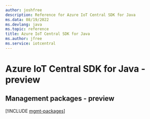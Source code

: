 ```yaml
---
author: joshfree
description: Reference for Azure IoT Central SDK for Java
ms.data: 08/19/2022
ms.devlang: java
ms.topic: reference
title: Azure IoT Central SDK for Java
ms.author: jfree
ms.service: iotcentral
---
```

# Azure IoT Central SDK for Java - preview

## Management packages - preview
[!INCLUDE [mgmt-packages](iot-central-mgmt-index.md)]